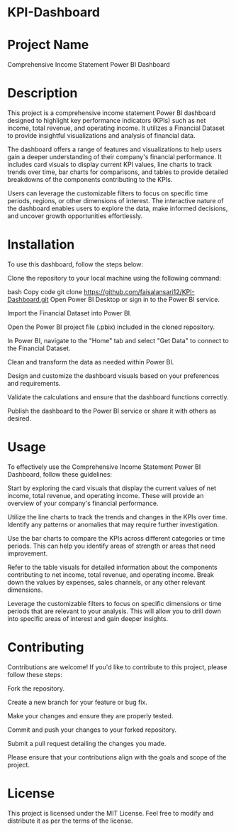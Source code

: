 # KPI-Dashboard
# Project Name
Comprehensive Income Statement Power BI Dashboard

# Description
This project is a comprehensive income statement Power BI dashboard designed to highlight key performance indicators (KPIs) such as net income, total revenue, and operating income. It utilizes a Financial Dataset to provide insightful visualizations and analysis of financial data.

The dashboard offers a range of features and visualizations to help users gain a deeper understanding of their company's financial performance. It includes card visuals to display current KPI values, line charts to track trends over time, bar charts for comparisons, and tables to provide detailed breakdowns of the components contributing to the KPIs.

Users can leverage the customizable filters to focus on specific time periods, regions, or other dimensions of interest. The interactive nature of the dashboard enables users to explore the data, make informed decisions, and uncover growth opportunities effortlessly.
# Installation
To use this dashboard, follow the steps below:

Clone the repository to your local machine using the following command:

bash
Copy code
git clone https://github.com/faisalansari12/KPI-Dashboard.git
Open Power BI Desktop or sign in to the Power BI service.

Import the Financial Dataset into Power BI.

Open the Power BI project file (.pbix) included in the cloned repository.

In Power BI, navigate to the "Home" tab and select "Get Data" to connect to the Financial Dataset.

Clean and transform the data as needed within Power BI.

Design and customize the dashboard visuals based on your preferences and requirements.

Validate the calculations and ensure that the dashboard functions correctly.

Publish the dashboard to the Power BI service or share it with others as desired.
# Usage
To effectively use the Comprehensive Income Statement Power BI Dashboard, follow these guidelines:

Start by exploring the card visuals that display the current values of net income, total revenue, and operating income. These will provide an overview of your company's financial performance.

Utilize the line charts to track the trends and changes in the KPIs over time. Identify any patterns or anomalies that may require further investigation.

Use the bar charts to compare the KPIs across different categories or time periods. This can help you identify areas of strength or areas that need improvement.

Refer to the table visuals for detailed information about the components contributing to net income, total revenue, and operating income. Break down the values by expenses, sales channels, or any other relevant dimensions.

Leverage the customizable filters to focus on specific dimensions or time periods that are relevant to your analysis. This will allow you to drill down into specific areas of interest and gain deeper insights.
# Contributing
Contributions are welcome! If you'd like to contribute to this project, please follow these steps:

Fork the repository.

Create a new branch for your feature or bug fix.

Make your changes and ensure they are properly tested.

Commit and push your changes to your forked repository.

Submit a pull request detailing the changes you made.

Please ensure that your contributions align with the goals and scope of the project.

# License
This project is licensed under the MIT License. Feel free to modify and distribute it as per the terms of the license.
